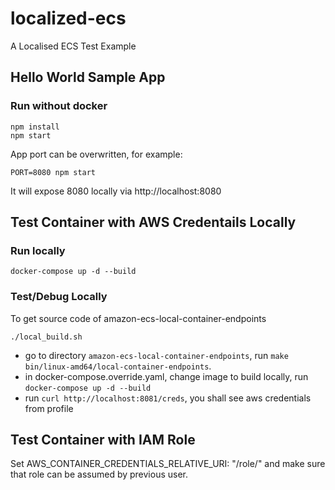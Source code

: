 # localized-ecs
A Localised ECS Test Example

## Hello World Sample App
### Run without docker
```
npm install
npm start
```
App port can be overwritten, for example:
```
PORT=8080 npm start
```
It will expose 8080 locally via http://localhost:8080

## Test Container with AWS Credentails Locally
### Run locally
```
docker-compose up -d --build
```
### Test/Debug Locally
To get source code of amazon-ecs-local-container-endpoints
```
./local_build.sh
```
* go to directory ```amazon-ecs-local-container-endpoints```, run ```make bin/linux-amd64/local-container-endpoints```.
* in docker-compose.override.yaml, change image to build locally, run ```docker-compose up -d --build```
* run ```curl http://localhost:8081/creds```, you shall see aws credentials from profile

## Test Container with IAM Role
Set AWS_CONTAINER_CREDENTIALS_RELATIVE_URI: "/role/<name of your role>" and make sure that role can be assumed by previous user.